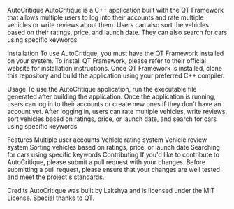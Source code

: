AutoCritique
AutoCritique is a C++ application built with the QT Framework that allows multiple users to log into their accounts and rate multiple vehicles or write reviews about them. Users can also sort the vehicles based on their ratings, price, and launch date. They can also search for cars using specific keywords.

Installation
To use AutoCritique, you must have the QT Framework installed on your system. To install QT Framework, please refer to their official website for installation instructions. Once QT Framework is installed, clone this repository and build the application using your preferred C++ compiler.

Usage
To use the AutoCritique application, run the executable file generated after building the application. Once the application is running, users can log in to their accounts or create new ones if they don't have an account yet. After logging in, users can rate multiple vehicles, write reviews, sort vehicles based on ratings, price, or launch date, and search for cars using specific keywords.

Features
Multiple user accounts
Vehicle rating system
Vehicle review system
Sorting vehicles based on ratings, price, or launch date
Searching for cars using specific keywords
Contributing
If you'd like to contribute to AutoCritique, please submit a pull request with your changes. Before submitting a pull request, please ensure that your changes are well tested and meet the project's standards.

Credits
AutoCritique was built by Lakshya and is licensed under the MIT License. Special thanks to QT.
